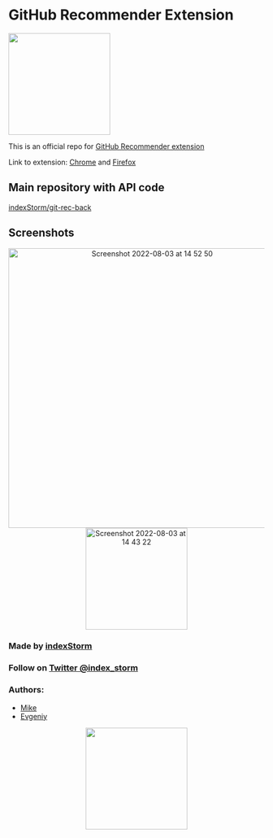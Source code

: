 # GitHub Recommender Extension

<img src="https://user-images.githubusercontent.com/23217571/183360309-4ae85889-de22-4360-b946-3e79d019ba69.jpg" 
data-canonical-src="https://user-images.githubusercontent.com/23217571/183360309-4ae85889-de22-4360-b946-3e79d019ba69.jpg" width="200" height="200" />

This is an official repo for <a href="https://chrome.google.com/webstore/detail/github-recommender/hbiichfklkmlebacdfhkojcpmmakmamk">GitHub Recommender extension</a>

Link to extension: <a href="https://chrome.google.com/webstore/detail/github-recommender/hbiichfklkmlebacdfhkojcpmmakmamk">Chrome</a> and <a href="https://addons.mozilla.org/en-US/firefox/addon/github-recommender/">Firefox</a>

<h2>Main repository with API code</h2>

<a href="https://github.com/IndexStorm/git-rec-back">indexStorm/git-rec-back</a>

<h2>Screenshots</h2>
<p align="middle">
<img width="550" alt="Screenshot 2022-08-03 at 14 52 50" src="https://user-images.githubusercontent.com/23217571/183363137-674dafed-de77-406a-90dd-38343bb4eb3b.png">
<img width="200" alt="Screenshot 2022-08-03 at 14 43 22" src="https://user-images.githubusercontent.com/23217571/183363172-1014149c-e84f-4147-96f4-080104405600.png">
</p>

<h3>Made by <a href="https://indexstorm.com/">indexStorm</a></h3>

<h3>Follow on <a href="https://twitter.com/index_storm">Twitter @index_storm</a></h3>

<h3>Authors:</h3>

- <a href="https://github.com/ovyan">Mike</a>
- <a href="https://github.com/own2pwn">Evgeniy</a>

<p align="middle">
<a href="https://indexstorm.com/"><img src="https://user-images.githubusercontent.com/23217571/183392524-2a566828-f567-4b08-b218-f97a905954b2.png" 
data-canonical-src="https://user-images.githubusercontent.com/23217571/183392524-2a566828-f567-4b08-b218-f97a905954b2.png" width="200" height="200" />
</a>
</p>
